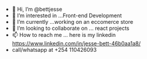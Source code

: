 - 👋 Hi, I’m @bettjesse
- 👀 I’m interested in ...Front-end Development
- 🌱 I’m currently  ...working on an eccomerce store
- 💞️ I’m looking to collaborate on ... react projects
- 📫 How to reach me ... here is my linkedin https://www.linkedin.com/in/jesse-bett-46b0aa1a8/ 
- call/whatsapp at +254 110426093


<!---
bettjesse/bettjesse is a ✨ special ✨ repository because its `README.md` (this file) appears on your GitHub profile.
You can click the Preview link to take a look at your changes.
--->
